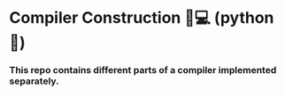 # Compiler Construction :wrench::computer:  (python :snake:)

### This repo contains different parts of a compiler implemented separately. 
